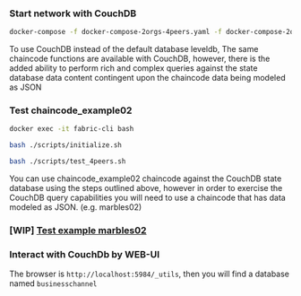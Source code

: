 
### Start network with CouchDB

```bash
docker-compose -f docker-compose-2orgs-4peers.yaml -f docker-compose-2orgs-4peers-couchdb.yaml up
```

To use CouchDB instead of the default database leveldb, The same chaincode functions are available with CouchDB, however, there is the
added ability to perform rich and complex queries against the state database
data content contingent upon the chaincode data being modeled as JSON

### Test chaincode_example02

```bash
docker exec -it fabric-cli bash

bash ./scripts/initialize.sh

bash ./scripts/test_4peers.sh
```

You can use chaincode_example02 chaincode against the CouchDB state database
using the steps outlined above, however in order to exercise the CouchDB query
capabilities you will need to use a chaincode that has data modeled as JSON.
(e.g. marbles02)

### [WIP] [Test example marbles02](https://github.com/hyperledger/fabric/blob/master/examples/chaincode/go/marbles02/marbles_chaincode.go)

### Interact with CouchDb by WEB-UI

The browser is `http://localhost:5984/_utils`, then you will find a database named `businesschannel`
 